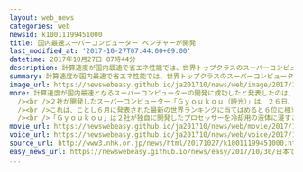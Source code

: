 ```yaml
---
layout: web_news
categories: web
newsid: k10011199451000
title: 国内最速スーパーコンピューター ベンチャーが開発
last_modified_at: '2017-10-27T07:44:00+09:00'
datetime: 2017年10月27日 07時44分
description: 計算速度が国内最速で省エネ性能では、世界トップクラスのスーパーコンピューターの開発に成功したと日本のベンチャー企業２社が発表しました。
summary: 計算速度が国内最速で省エネ性能では、世界トップクラスのスーパーコンピューターの開発に成功したと日本のベンチャー企業２社が発表しました。
image_url: https://newswebeasy.github.io/ja201710/news/web/image/2017/10/27/K10011199451_1710270642_1710270644_01_02.jpg
more: 計算速度が国内最速となるスーパーコンピューターの開発に成功したと発表したのは、ベンチャー企業のＥｘａＳｃａｌｅｒとＰＥＺＹＣｏｍｐｕｔｉｎｇです。<br
  /><br />２社が開発したスーパーコンピューター「Ｇｙｏｕｋｏｕ（暁光）」は、２６日、１秒当たり１京４１３０兆回の計算速度を記録し、富士通が開発した「Ｏａｋｆｏｒｅｓｔ－ＰＡＣＳ」の記録を超えて、国内最速を達成したということです。<br
  /><br />これは、ことし６月に発表された最新の世界ランキングに当てはめると６位に相当する性能で、省エネ性能を示す、消費電力１ワット当たりの計算回数では、１秒間に１４６億９０００万回と世界１位に相当するということです。<br
  /><br />「Ｇｙｏｕｋｏｕ」は２社が独自に開発したプロセッサーを冷却用の液体に浸すことで、速い計算と高い省エネ性能を実現したということで、１１月発表される次回の世界ランキングに向けて、さらなる性能の向上を目指すとしています。
movie_url: https://newswebeasy.github.io/ja201710/news/web/movie/2017/10/27/k10011199451_201710271006_201710271006.mp4
voice_url: https://newswebeasy.github.io/ja201710/news/web/voice/2017/10/27/k10011199451_201710271006_201710271006.mp3
source_url: http://www3.nhk.or.jp/news/html/20171027/k10011199451000.html
easy_news_url: https://newswebeasy.github.io/news/easy/2017/10/30/日本で1番計算が速いスーパーコンピューターを作る
...
```

